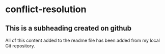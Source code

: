 # conflict-resolution

## This is a subheading created on github

All of this content added to the readme file has been added from my local Git repository.
